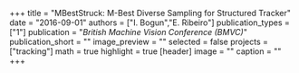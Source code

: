 +++
title = "MBestStruck: M-Best Diverse Sampling for Structured Tracker"
date = "2016-09-01"
authors = ["I. Bogun","E. Ribeiro"]
publication_types = ["1"]
publication = "_British Machine Vision Conference (BMVC)_"
publication_short = ""
image_preview = ""
selected = false
projects = ["tracking"]
math = true
highlight = true
[header]
image = ""
caption = ""
+++

